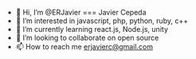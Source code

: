 - 👋 Hi, I’m @ERJavier === Javier Cepeda
- 👀 I’m interested in javascript, php, python, ruby, c++
- 🌱 I’m currently learning react.js, Node.js, unity
- 💞️ I’m looking to collaborate on open source
- 📫 How to reach me erjavierc@gmail.com

<!---
ERJavier/ERJavier is a ✨ special ✨ repository because its `README.md` (this file) appears on your GitHub profile.
You can click the Preview link to take a look at your changes.
--->
